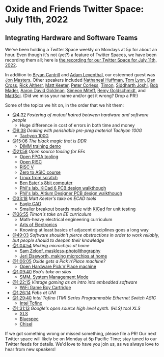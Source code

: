 # Oxide and Friends Twitter Space: July 11th, 2022

## Integrating Hardware and Software Teams

We've been holding a Twitter Space weekly on Mondays at 5p for about an hour.
Even though it's not (yet?) a feature of Twitter Spaces, we have been
recording them all; here is
[the recording for our Twitter Space for July 11th, 2022](https://youtu.be/jsdj8gqLRJc).

In addition to
[Bryan Cantrill](https://twitter.com/bcantrill) and
[Adam Leventhal](https://twitter.com/ahl),
our esteemed guest was
[Jon Masters](https://twitter.com/jonmasters).
Other speakers included
[Nathaneal Huffman](https://twitter.com/SyntheticGate),
[Tom Lyon](https://twitter.com/aka_pugs),
[Dan Cross](https://twitter.com/DanCrossNYC),
[Rick Altherr](https://twitter.com/mxshift),
[Matt Keeter](https://twitter.com/impraxical),
[Peter Corless](https://twitter.com/PeterCorless),
[Timon](https://twitter.com/timonsku),
[Siddharth Joshi](https://twitter.com/s14joshi),
[Bob Mader](https://twitter.com/c50bae86ae1b461),
[Aaron David Goldman](https://twitter.com/AaronDGoldman),
[Simeon Miteff](https://twitter.com/simeonmiteff),
[Remy Goldschmidt](https://twitter.com/taktoa1),
and [MattSci](https://twitter.com/MattSci2).
(Did we miss your name and/or get it wrong? Drop a PR!)

Some of the topics we hit on, in the order that we hit them:


- [@4:32](https://youtu.be/jsdj8gqLRJc?t=272)
  *Fostering of mutual hatred between hardware and software people*
  - Huge difference in cost of errors in both time and money
- [@9:38](https://youtu.be/jsdj8gqLRJc?t=578)
  *Dealing with perishable pre-preg material Tachyon 100G*
  - [Tachyon 100G](https://www.isola-group.com/wp-content/uploads/data-sheets/tachyon-100g-laminate-and-prepreg.pdf?t=2116403728)
- [@15:06](https://youtu.be/jsdj8gqLRJc?t=906)
  *The black magic that is DDR*
  - [DIMM training demo](https://www.youtube.com/watch?v=K5nKFwmv-rk)
- [@21:58](https://youtu.be/jsdj8gqLRJc?t=1318)
  *Open source tooling for EEs*
  - [Open FPGA tooling](https://github.com/YosysHQ/oss-cad-suite-build)
  - [Open RISC](https://openrisc.io/)
  - [RISC V](https://en.wikipedia.org/wiki/RISC-V)
  - [Zero to ASIC course](https://www.zerotoasiccourse.com/matt_venn/)
  - [Linux from scratch](https://www.linuxfromscratch.org/)
  - [Ben Eater's 8bit computer](https://eater.net/8bit/)
  - [Phil's lab, KiCad 6 PCB design walkthough](https://www.youtube.com/watch?v=aVUqaB0IMh4)
  - [Phil's lab, Altium Designer PCB design walkthough](https://www.youtube.com/watch?v=PMEpQZ90f34)
- [@33:18](https://youtu.be/jsdj8gqLRJc?t=1998)
  *Matt Keeter's take on ECAD tools*
  - [Eagle CAD](https://en.wikipedia.org/wiki/EAGLE_(program))
  - Smaller breakout boards made with [KiCad](https://www.kicad.org/) for unit testing
- [@36:55](https://youtu.be/jsdj8gqLRJc?t=2215)
  *Timon's take on EE curriculum*
  - Math-heavy electrical engineering curriculum
  - [Arts of Electronics](https://en.wikipedia.org/wiki/The_Art_of_Electronics)
  - Knowing at least basics of adjacent disciplines goes a long way
- [@49:03](https://youtu.be/jsdj8gqLRJc?t=2943)
  *Software shouldn't pierce abstractions in order to work reliably, but people should to deepen their knowledge*
- [@1:04:54](https://youtu.be/jsdj8gqLRJc?t=3894)
  *Making microchips at home*
  - [Sam Zeloof, maskless-photolithography](http://sam.zeloof.xyz/maskless-photolithography/)
  - [Jeri Elseworth, making microchips at home](https://www.youtube.com/watch?v=PdcKwOo7dmM)
- [@1:06:05](https://youtu.be/jsdj8gqLRJc?t=3965)
  *Oxide gets a Pick'n'Place machine?*
  - [Open Hardware Pick'n'Place machine](https://opulo.io/)
- [@1:09:40](https://youtu.be/jsdj8gqLRJc?t=4180)
  *Bob's take on silos*
  - [SMM, System Management Mode](https://en.wikipedia.org/wiki/System_Management_Mode)
- [@1:22:15](https://youtu.be/jsdj8gqLRJc?t=4935)
  *Vintage gaming as an intro into embedded software*
  - [WiFi Game Boy Cartridge](https://www.youtube.com/watch?v=QS4fzElm8zk)
- [@1:26:14](https://youtu.be/jsdj8gqLRJc?t=5174)
  *Fabs at UNI*
- [@1:29:40](https://youtu.be/jsdj8gqLRJc?t=5380)
  *Intel Tofino (TM) Series Programmable Ethernet Switch ASIC*
  - [Intel Tofino](https://www.intel.com/content/www/us/en/products/network-io/programmable-ethernet-switch/tofino-series.html)
- [@1:31:13](https://youtu.be/jsdj8gqLRJc?t=5473)
  *Google's open source high level synth. (HLS) tool XLS*
  - [XLS](https://github.com/google/xls)
  - [Bluespec](https://bluespec.com/)
  - [Chisel](https://www.chisel-lang.org/)


If we got something wrong or missed something, please file a PR!
Our next Twitter space will likely be on Monday at 5p Pacific Time; stay tuned
to our Twitter feeds for details.  We'd love to have you join us, as we
always love to hear from new speakers!

